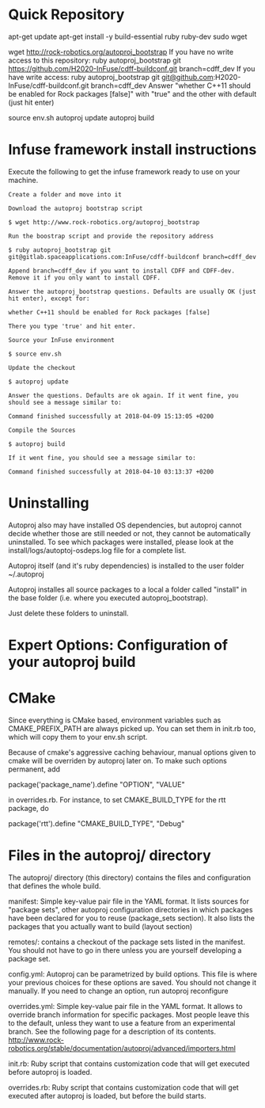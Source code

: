 # Quick Repository

apt-get update
apt-get install -y build-essential ruby ruby-dev sudo wget

wget http://rock-robotics.org/autoproj_bootstrap
If you have no write access to this repository:
ruby autoproj_bootstrap git https://github.com/H2020-InFuse/cdff-buildconf.git branch=cdff_dev
If you have write access:
ruby autoproj_bootstrap git git@github.com:H2020-InFuse/cdff-buildconf.git branch=cdff_dev
Answer "whether C++11 should be enabled for Rock packages [false]" with "true" and the
other with default (just hit enter)

source env.sh
autoproj update
autoproj build

# Infuse framework install instructions

Execute the following to get the infuse framework ready to use on your machine.

    Create a folder and move into it

    Download the autoproj bootstrap script

    $ wget http://www.rock-robotics.org/autoproj_bootstrap

    Run the boostrap script and provide the repository address

    $ ruby autoproj_bootstrap git git@gitlab.spaceapplications.com:InFuse/cdff-buildconf branch=cdff_dev

    Append branch=cdff_dev if you want to install CDFF and CDFF-dev. Remove it if you only want to install CDFF.

    Answer the autoproj_bootstrap questions. Defaults are usually OK (just hit enter), except for:

    whether C++11 should be enabled for Rock packages [false]

    There you type 'true' and hit enter.

    Source your InFuse environment

    $ source env.sh

    Update the checkout

    $ autoproj update

    Answer the questions. Defaults are ok again. If it went fine, you should see a message similar to:

    Command finished successfully at 2018-04-09 15:13:05 +0200

    Compile the Sources

    $ autoproj build

    If it went fine, you should see a message similar to:

    Command finished successfully at 2018-04-10 03:13:37 +0200
    
   # Uninstalling
   Autoproj also may have installed OS dependencies, but autoproj cannot decide whether those are still needed or not, they cannot be automatically uninstalled. To see which packages were installed, please look at the install/logs/autoptoj-osdeps.log file for a complete list.

Autoproj itself (and it's ruby dependencies) is installed to the user folder ~/.autoproj

Autoproj installes all source packages to a local a folder called "install" in the base folder (i.e. where you executed autoproj_bootstrap).

Just delete these folders to uninstall.
# Expert Options: Configuration of your autoproj build
# CMake

Since everything is CMake based, environment variables such as CMAKE_PREFIX_PATH are always picked up. You can set them in init.rb too, which will copy them to your env.sh script.

Because of cmake's aggressive caching behaviour, manual options given to cmake will be overriden by autoproj later on. To make such options permanent, add

package('package_name').define "OPTION", "VALUE"

in overrides.rb. For instance, to set CMAKE_BUILD_TYPE for the rtt package, do

package('rtt').define "CMAKE_BUILD_TYPE", "Debug"

# Files in the autoproj/ directory

The autoproj/ directory (this directory) contains the files and configuration that defines the whole build.

manifest: Simple key-value pair file in the YAML format. It lists sources for "package sets", other autoproj configuration directories in which packages have been declared for you to reuse (package_sets section). It also lists the packages that you actually want to build (layout section)

remotes/: contains a checkout of the package sets listed in the manifest. You should not have to go in there unless you are yourself developing a package set.

config.yml: Autoproj can be parametrized by build options. This file is where your previous choices for these options are saved. You should not change it manually. If you need to change an option, run autoproj reconfigure

overrides.yml: Simple key-value pair file in the YAML format. It allows to override branch information for specific packages. Most people leave this to the default, unless they want to use a feature from an experimental branch. See the following page for a description of its contents. http://www.rock-robotics.org/stable/documentation/autoproj/advanced/importers.html

init.rb: Ruby script that contains customization code that will get executed before autoproj is loaded.

overrides.rb: Ruby script that contains customization code that will get executed after autoproj is loaded, but before the build starts.
